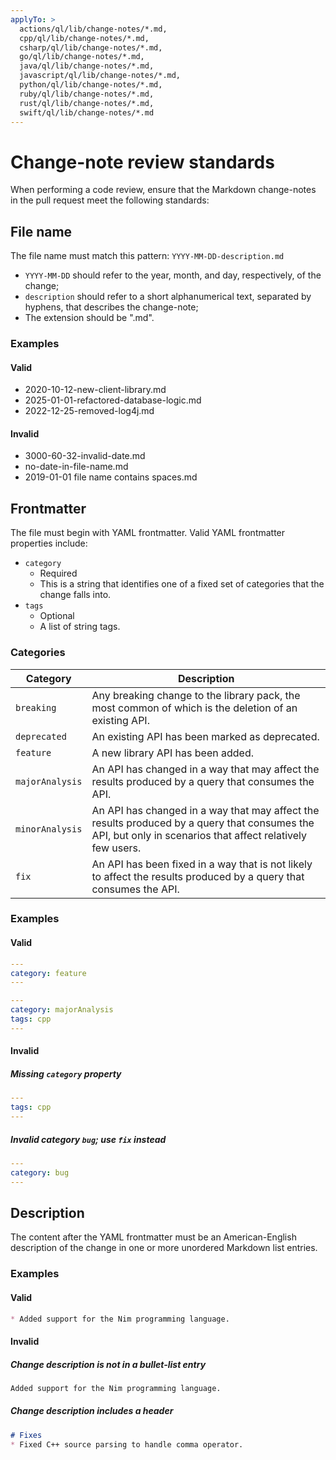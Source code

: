 ```yaml
---
applyTo: >
  actions/ql/lib/change-notes/*.md,
  cpp/ql/lib/change-notes/*.md,
  csharp/ql/lib/change-notes/*.md,
  go/ql/lib/change-notes/*.md,
  java/ql/lib/change-notes/*.md,
  javascript/ql/lib/change-notes/*.md,
  python/ql/lib/change-notes/*.md,
  ruby/ql/lib/change-notes/*.md,
  rust/ql/lib/change-notes/*.md,
  swift/ql/lib/change-notes/*.md
---
```


# Change-note review standards

When performing a code review, ensure that the Markdown change-notes in the pull request meet the following standards:

## File name
The file name must match this pattern: `YYYY-MM-DD-description.md`
- `YYYY-MM-DD` should refer to the year, month, and day, respectively, of the change;
- `description` should refer to a short alphanumerical text, separated by hyphens, that describes the change-note;
- The extension should be ".md".

### Examples
#### Valid

- 2020-10-12-new-client-library.md
- 2025-01-01-refactored-database-logic.md
- 2022-12-25-removed-log4j.md

#### Invalid

- 3000-60-32-invalid-date.md
- no-date-in-file-name.md
- 2019-01-01 file name contains spaces.md

## Frontmatter
The file must begin with YAML frontmatter. Valid YAML frontmatter properties include:

- `category`
  - Required
  - This is a string that identifies one of a fixed set of categories that the change falls into.
- `tags`
  - Optional
  - A list of string tags.


### Categories
| Category         | Description |
|------------------|-------------|
| `breaking`       | Any breaking change to the library pack, the most common of which is the deletion of an existing API. |
| `deprecated`     | An existing API has been marked as deprecated. |
| `feature`        | A new library API has been added. |
| `majorAnalysis`  | An API has changed in a way that may affect the results produced by a query that consumes the API. |
| `minorAnalysis`  | An API has changed in a way that may affect the results produced by a query that consumes the API, but only in scenarios that affect relatively few users. |
| `fix`            | An API has been fixed in a way that is not likely to affect the results produced by a query that consumes the API. |

### Examples
#### Valid

```yaml
---
category: feature
---
```

```yaml
---
category: majorAnalysis
tags: cpp
---
```

#### Invalid

##### Missing `category` property

```yaml
---
tags: cpp
---
```

##### Invalid category `bug`; use `fix` instead

```yaml
---
category: bug
---
```

## Description
The content after the YAML frontmatter must be an American-English description of the change in one or more unordered Markdown list entries.

### Examples

#### Valid

```markdown
* Added support for the Nim programming language.
```

#### Invalid

##### Change description is not in a bullet-list entry
```markdown
Added support for the Nim programming language.
```

##### Change description includes a header
```markdown
# Fixes
* Fixed C++ source parsing to handle comma operator.
```
